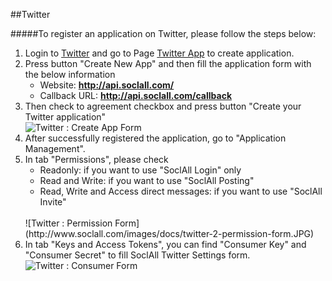 ##Twitter

#####To register an application on Twitter, please follow the steps below:

1. Login to [Twitter](https://www.twitter.com/) and go to Page [Twitter App](http://apps.twitter.com/) to create application.
2. Press button "Create New App" and then fill the application form with the below information
    * Website: __http://api.soclall.com/__
    * Callback URL: __http://api.soclall.com/callback__
3. Then check to agreement checkbox and press button "Create your Twitter application"
    <br/>
    ![Twitter : Create App Form](http://www.soclall.com/images/docs/twitter-1-create-app-form.jpg)
    <br/>
4. After successfully registered the application, go to "Application Management".
5. In tab "Permissions", please check
    * Readonly: if you want to use "SoclAll Login" only
    * Read and Write: if you want to use "SoclAll Posting"
    * Read, Write and Access direct messages: if you want to use "SoclAll Invite"
    <br/>
    ![Twitter : Permission Form](http://www.soclall.com/images/docs/twitter-2-permission-form.JPG)
    <br/>
6. In tab "Keys and Access Tokens", you can find "Consumer Key" and "Consumer Secret" to fill SoclAll Twitter Settings form.
    <br/>
    ![Twitter : Consumer Form](http://www.soclall.com/images/docs/twitter-3-consumer-form.JPG)
    <br/>